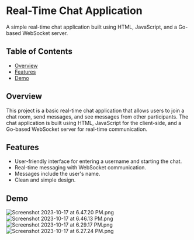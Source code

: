 # Real-Time Chat Application

A simple real-time chat application built using HTML, JavaScript, and a Go-based WebSocket server.

## Table of Contents

- [Overview](#overview)
- [Features](#features)
- [Demo](#demo)

## Overview

This project is a basic real-time chat application that allows users to join a chat room, send messages, and see messages from other participants. The chat application is built using HTML, JavaScript for the client-side, and a Go-based WebSocket server for real-time communication.

## Features

- User-friendly interface for entering a username and starting the chat.
- Real-time messaging with WebSocket communication.
- Messages include the user's name.
- Clean and simple design.

## Demo
![Screenshot 2023-10-17 at 6.47.20 PM.png](..%2F..%2F..%2FDownloads%2FScreenshots%2FScreenshot%202023-10-17%20at%206.47.20%20PM.png)
![Screenshot 2023-10-17 at 6.46.13 PM.png](..%2F..%2F..%2FDownloads%2FScreenshots%2FScreenshot%202023-10-17%20at%206.46.13%20PM.png)
![Screenshot 2023-10-17 at 6.29.17 PM.png](..%2F..%2F..%2FDownloads%2FScreenshots%2FScreenshot%202023-10-17%20at%206.29.17%20PM.png)
![Screenshot 2023-10-17 at 6.27.24 PM.png](..%2F..%2F..%2FDownloads%2FScreenshots%2FScreenshot%202023-10-17%20at%206.27.24%20PM.png)